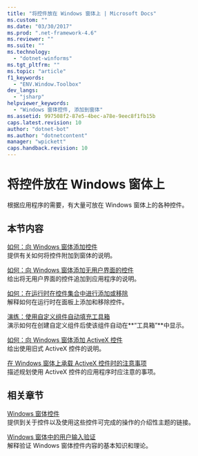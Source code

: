 ```yaml
---
title: "将控件放在 Windows 窗体上 | Microsoft Docs"
ms.custom: ""
ms.date: "03/30/2017"
ms.prod: ".net-framework-4.6"
ms.reviewer: ""
ms.suite: ""
ms.technology: 
  - "dotnet-winforms"
ms.tgt_pltfrm: ""
ms.topic: "article"
f1_keywords: 
  - "ENV.Window.Toolbox"
dev_langs: 
  - "jsharp"
helpviewer_keywords: 
  - "Windows 窗体控件, 添加到窗体"
ms.assetid: 997508f2-87e5-4bec-a78e-9eec8f1fb15b
caps.latest.revision: 10
author: "dotnet-bot"
ms.author: "dotnetcontent"
manager: "wpickett"
caps.handback.revision: 10
---
```

# 将控件放在 Windows 窗体上
根据应用程序的需要，有大量可放在 Windows 窗体上的各种控件。  
  
## 本节内容  
 [如何：向 Windows 窗体添加控件](../../../../docs/framework/winforms/controls/how-to-add-controls-to-windows-forms.md)  
 提供有关如何将控件附加到窗体的说明。  
  
 [如何：向 Windows 窗体添加无用户界面的控件](../../../../docs/framework/winforms/controls/how-to-add-controls-without-a-user-interface-to-windows-forms.md)  
 给出将无用户界面的控件追加到应用程序的说明。  
  
 [如何：在运行时在控件集合中进行添加或移除](../../../../docs/framework/winforms/controls/how-to-add-to-or-remove-from-a-collection-of-controls-at-run-time.md)  
 解释如何在运行时在面板上添加和移除控件。  
  
 [演练：使用自定义组件自动填充工具箱](../../../../docs/framework/winforms/controls/walkthrough-automatically-populating-the-toolbox-with-custom-components.md)  
 演示如何在创建自定义组件后使该组件自动在**“工具箱”**中显示。  
  
 [如何：向 Windows 窗体添加 ActiveX 控件](../../../../docs/framework/winforms/controls/how-to-add-activex-controls-to-windows-forms.md)  
 给出使用旧式 ActiveX 控件的说明。  
  
 [在 Windows 窗体上承载 ActiveX 控件时的注意事项](../../../../docs/framework/winforms/controls/considerations-when-hosting-an-activex-control-on-a-windows-form.md)  
 描述规划使用 ActiveX 控件的应用程序时应注意的事项。  
  
## 相关章节  
 [Windows 窗体控件](../../../../docs/framework/winforms/controls/index.md)  
 提供到关于控件以及使用这些控件可完成的操作的介绍性主题的链接。  
  
 [Windows 窗体中的用户输入验证](../../../../docs/framework/winforms/user-input-validation-in-windows-forms.md)  
 解释验证 Windows 窗体控件内容的基本知识和理论。